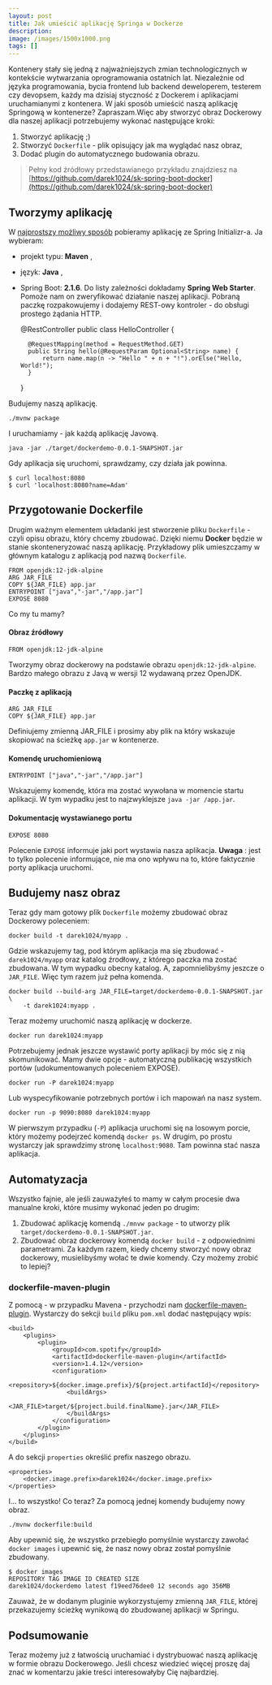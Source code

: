 ```yaml
---
layout: post
title: Jak umieścić aplikację Springa w Dockerze
description: 
image: /images/1500x1000.png
tags: []
---
```


Kontenery stały się jedną z najważniejszych zmian technologicznych w kontekście wytwarzania oprogramowania ostatnich lat. Niezależnie od języka programowania, bycia frontend lub backend deweloperem, testerem czy devopsem, każdy ma dzisiaj styczność z Dockerem i aplikacjami uruchamianymi z kontenera. W jaki sposób umieścić naszą aplikację Springową w kontenerze? Zapraszam.Więc aby stworzyć obraz Dockerowy dla naszej aplikacji potrzebujemy wykonać następujące kroki:

1. Stworzyć aplikację ;)
2. Stworzyć `Dockerfile` - plik opisujący jak ma wyglądać nasz obraz,
3. Dodać plugin do automatycznego budowania obrazu.

> Pełny kod źródłowy przedstawianego przykładu znajdziesz na [https://github.com/darek1024/sk-spring-boot-docker](https://github.com/darek1024/sk-spring-boot-docker)

## Tworzymy aplikację
W [najprostszy możliwy sposób](https://strony.sztukakodu.pl/najprostszy-sposob-zeby-rozpoczac-nowy-projekt-w-springu/) pobieramy aplikację ze Spring Initializr-a. Ja wybieram:
- projekt typu: **Maven** ,
- język: **Java** ,
- Spring Boot: **2.1.6**.
Do listy zależności dokładamy **Spring Web Starter**. Pomoże nam on zweryfikować działanie naszej aplikacji. Pobraną paczkę rozpakowujemy i dodajemy REST-owy kontroler - do obsługi prostego żądania HTTP.

    @RestController
    public class HelloController {
    
        @RequestMapping(method = RequestMethod.GET)
        public String hello(@RequestParam Optional<String> name) {
            return name.map(n -> "Hello " + n + "!").orElse("Hello, World!");
        }
    
    }

Budujemy naszą aplikację.

    ./mvnw package

I uruchamiamy - jak każdą aplikację Javową.

    java -jar ./target/dockerdemo-0.0.1-SNAPSHOT.jar

Gdy aplikacja się uruchomi, sprawdzamy, czy działa jak powinna.

    $ curl localhost:8080
    $ curl 'localhost:8080?name=Adam'

## Przygotowanie Dockerfile
Drugim ważnym elementem układanki jest stworzenie pliku `Dockerfile` - czyli opisu obrazu, który chcemy zbudować. Dzięki niemu **Docker** będzie w stanie skonteneryzować naszą aplikację. Przykładowy plik umieszczamy w głównym katalogu z aplikacją pod nazwą `Dockerfile`.

    FROM openjdk:12-jdk-alpine
    ARG JAR_FILE
    COPY ${JAR_FILE} app.jar
    ENTRYPOINT ["java","-jar","/app.jar"]
    EXPOSE 8080

Co my tu mamy?
#### Obraz źródłowy

    FROM openjdk:12-jdk-alpine

Tworzymy obraz dockerowy na podstawie obrazu `openjdk:12-jdk-alpine`. Bardzo małego obrazu z Javą w wersji 12 wydawaną przez OpenJDK.
#### Paczkę z aplikacją

    ARG JAR_FILE
    COPY ${JAR_FILE} app.jar

Definiujemy zmienną JAR\_FILE i prosimy aby plik na który wskazuje skopiować na ścieżkę `app.jar` w kontenerze.
#### Komendę uruchomieniową

    ENTRYPOINT ["java","-jar","/app.jar"]

Wskazujemy komendę, która ma zostać wywołana w momencie startu aplikacji. W tym wypadku jest to najzwyklejsze `java -jar /app.jar`.
#### Dokumentację wystawianego portu

    EXPOSE 8080

Polecenie `EXPOSE` informuje jaki port wystawia nasza aplikacja. **Uwaga** : jest to tylko polecenie informujące, nie ma ono wpływu na to, które faktycznie porty aplikacja uruchomi.
## Budujemy nasz obraz
Teraz gdy mam gotowy plik `Dockerfile` możemy zbudować obraz Dockerowy poleceniem:

    docker build -t darek1024/myapp .

Gdzie wskazujemy tag, pod którym aplikacja ma się zbudować - `darek1024/myapp` oraz katalog źrodłowy, z którego paczka ma zostać zbudowana. W tym wypadku obecny katalog. A, zapomnielibyśmy jeszcze o `JAR_FILE`. Więc tym razem już pełna komenda.

    docker build --build-arg JAR_FILE=target/dockerdemo-0.0.1-SNAPSHOT.jar \
        -t darek1024:myapp .

Teraz możemy uruchomić naszą aplikację w dockerze.

    docker run darek1024:myapp

Potrzebujemy jednak jeszcze wystawić porty aplikacji by móc się z nią skomunikować. Mamy dwie opcje - automatyczną publikację wszystkich portów (udokumentowanych poleceniem EXPOSE).

    docker run -P darek1024:myapp

Lub wyspecyfikowanie potrzebnych portów i ich mapowań na nasz system.

    docker run -p 9090:8080 darek1024:myapp

W pierwszym przypadku (`-P`) aplikacja uruchomi się na losowym porcie, który możemy podejrzeć komendą `docker ps`. W drugim, po prostu wystarczy jak sprawdzimy stronę `localhost:9080`. Tam powinna stać nasza aplikacja.
## Automatyzacja
Wszystko fajnie, ale jeśli zauważyłeś to mamy w całym procesie dwa manualne kroki, które musimy wykonać jeden po drugim:
1. Zbudować aplikację komendą `./mnvw package` - to utworzy plik `target/dockerdemo-0.0.1-SNAPSHOT.jar`.
2. Zbudować obraz dockerowy komendą `docker build` - z odpowiednimi parametrami.
Za każdym razem, kiedy chcemy stworzyć nowy obraz dockerowy, musielibyśmy wołać te dwie komendy. Czy możemy zrobić to lepiej?
### dockerfile-maven-plugin
Z pomocą - w przypadku Mavena - przychodzi nam [dockerfile-maven-plugin](https://mvnrepository.com/artifact/com.spotify/dockerfile-maven-plugin). Wystarczy do sekcji `build` pliku `pom.xml` dodać następujący wpis:

    <build>
        <plugins>
            <plugin>
                <groupId>com.spotify</groupId>
                <artifactId>dockerfile-maven-plugin</artifactId>
                <version>1.4.12</version>
                <configuration>
                    <repository>${docker.image.prefix}/${project.artifactId}</repository>
                    <buildArgs>
                        <JAR_FILE>target/${project.build.finalName}.jar</JAR_FILE>
                    </buildArgs>
                </configuration>
            </plugin>
        </plugins>
    </build>

A do sekcji `properties` określić prefix naszego obrazu.

    <properties>
        <docker.image.prefix>darek1024</docker.image.prefix>
    </properties>

I... to wszystko! Co teraz? Za pomocą jednej komendy budujemy nowy obraz.

    ./mvnw dockerfile:build

Aby upewnić się, że wszystko przebiegło pomyślnie wystarczy zawołać `docker images` i upewnić się, że nasz nowy obraz został pomyślnie zbudowany.

    $ docker images
    REPOSITORY TAG IMAGE ID CREATED SIZE
    darek1024/dockerdemo latest f19eed76dee0 12 seconds ago 356MB

Zauważ, że w dodanym pluginie wykorzystujemy zmienną `JAR_FILE`, której przekazujemy ścieżkę wynikową do zbudowanej aplikacji w Springu.
## Podsumowanie
Teraz możemy już z łatwością uruchamiać i dystrybuować naszą aplikację w formie obrazu Dockerowego. Jeśli chcesz wiedzieć więcej proszę daj znać w komentarzu jakie treści interesowałyby Cię najbardziej.

